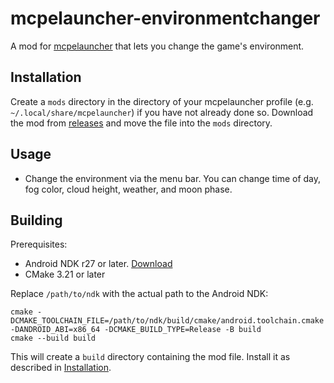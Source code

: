 # mcpelauncher-environmentchanger

A mod for [mcpelauncher](https://minecraft-linux.github.io) that lets you change the game's environment.


## Installation

Create a `mods` directory in the directory of your mcpelauncher profile (e.g. `~/.local/share/mcpelauncher`) if you have not already done so.
Download the mod from [releases](https://github.com/GameParrot/mcpelauncher-environment/releases) and move the file into the `mods` directory.


## Usage

- Change the environment via the menu bar. You can change time of day, fog color, cloud height, weather, and moon phase.


## Building

Prerequisites:

- Android NDK r27 or later. [Download](https://developer.android.com/ndk/downloads)
- CMake 3.21 or later

Replace `/path/to/ndk` with the actual path to the Android NDK:

```
cmake -DCMAKE_TOOLCHAIN_FILE=/path/to/ndk/build/cmake/android.toolchain.cmake -DANDROID_ABI=x86_64 -DCMAKE_BUILD_TYPE=Release -B build
cmake --build build
```

This will create a `build` directory containing the mod file. Install it as described in [Installation](#installation).
